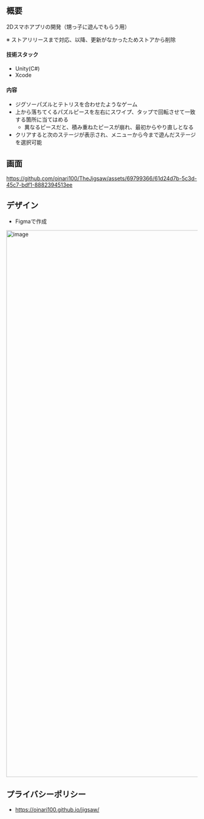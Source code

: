 ## 概要
2Dスマホアプリの開発（甥っ子に遊んでもらう用）

※ ストアリリースまで対応、以降、更新がなかったためストアから削除

#### 技術スタック
- Unity(C#)
- Xcode

#### 内容
- ジグソーパズルとテトリスを合わせたようなゲーム
- 上から落ちてくるパズルピースを左右にスワイプ、タップで回転させて一致する箇所に当てはめる
  - 異なるピースだと、積み重ねたピースが崩れ、最初からやり直しとなる
- クリアすると次のステージが表示され、メニューから今まで遊んだステージを選択可能

## 画面
https://github.com/oinari100/TheJigsaw/assets/69799366/61d24d7b-5c3d-45c7-bdf1-8882394513ee

## デザイン
- Figmaで作成
<img width="1439" alt="image" src="https://github.com/oinari100/TheJigsaw/assets/69799366/c92bbe0e-5580-45d1-9000-b9b3b0714f3c">

## プライバシーポリシー
- https://oinari100.github.io/jigsaw/
